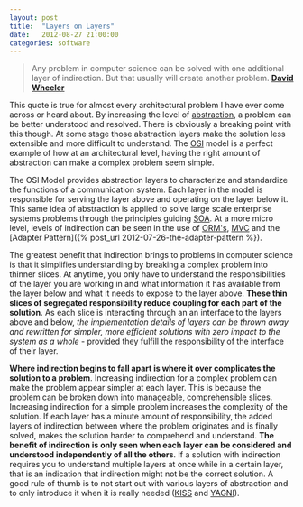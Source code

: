```yaml
---
layout: post
title:  "Layers on Layers"
date:   2012-08-27 21:00:00
categories: software
---
```


> Any problem in computer science can be solved with one additional layer of indirection. But that usually will create another problem.
> **[David Wheeler](http://en.wikipedia.org/wiki/David_Wheeler_(computer_scientist))**

<!--more-->

This quote is true for almost every architectural problem I have ever come across or heard about. By increasing the level of [abstraction](http://en.wikipedia.org/wiki/Abstraction_(computer_science)), a problem can be better understood and resolved. There is obviously a breaking point with this though. At some stage those abstraction layers make the solution less extensible and more difficult to understand. The [OSI](http://en.wikipedia.org/wiki/OSI_model) model is a perfect example of how at an architectural level, having the right amount of abstraction can make a complex problem seem simple.

The OSI Model provides abstraction layers to characterize and standardize the functions of a communication system. Each layer in the model is responsible for serving the layer above and operating on the layer below it. This same idea of abstraction is applied to solve large scale enterprise systems problems through the principles guiding [SOA](http://en.wikipedia.org/wiki/Service-oriented_architecture). At a more micro level, levels of indirection can be seen in the use of [ORM's](http://en.wikipedia.org/wiki/Object-relational_mapping), [MVC](http://en.wikipedia.org/wiki/Model%E2%80%93view%E2%80%93controller) and the [Adapter Pattern]({% post_url 2012-07-26-the-adapter-pattern %}).

The greatest benefit that indirection brings to problems in computer science is that it simplifies understanding by breaking a complex problem into thinner slices. At anytime, you only have to understand the responsibilities of the layer you are working in and what information it has available from the layer below and what it needs to expose to the layer above. **These thin slices of segregated responsibility reduce coupling for each part of the solution**. As each slice is interacting through an an interface to the layers above and below, _the implementation details of layers can be thrown away and rewritten for simpler, more efficient solutions with zero impact to the system as a whole_ - provided they fulfill the responsibility of the interface of their layer.

**Where indirection begins to fall apart is where it over complicates the solution to a problem**. Increasing indirection for a complex problem can make the problem appear simpler at each layer. This is because the problem can be broken down into manageable, comprehensible slices. Increasing indirection for a simple problem increases the complexity of the solution. If each layer has a minute amount of responsibility, the added layers of indirection between where the problem originates and is finally solved, makes the solution harder to comprehend and understand. **The benefit of indirection is only seen when each layer can be considered and understood independently of all the others**. If a solution with indirection requires you to understand multiple layers at once while in a certain layer, that is an indication that indirection might not be the correct solution. A good rule of thumb is to not start out with various layers of abstraction and to only introduce it when it is really needed ([KISS](http://en.wikipedia.org/wiki/KISS_principle) and [YAGNI](http://martinfowler.com/bliki/Yagni.html)).
